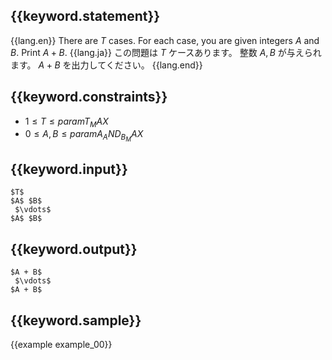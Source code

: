 ## {{keyword.statement}}

{{lang.en}}
There are $T$ cases.
For each case, you are given integers $A$ and $B$. Print $A + B$.
{{lang.ja}}
この問題は $T$ ケースあります。
整数 $A, B$ が与えられます。 $A + B$ を出力してください。
{{lang.end}}

## {{keyword.constraints}}

- $1 \leq T \leq {{param T_MAX}}$
- $0 \leq A, B \leq {{param A_AND_B_MAX}}$


## {{keyword.input}}

```
$T$
$A$ $B$
 $\vdots$
$A$ $B$
```

## {{keyword.output}}

```
$A + B$
 $\vdots$
$A + B$
```

## {{keyword.sample}}

{{example example_00}}
